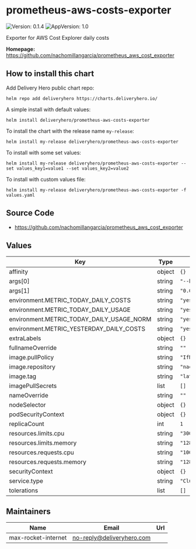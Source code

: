 # prometheus-aws-costs-exporter

![Version: 0.1.4](https://img.shields.io/badge/Version-0.1.4-informational?style=flat-square) ![AppVersion: 1.0](https://img.shields.io/badge/AppVersion-1.0-informational?style=flat-square)

Exporter for AWS Cost Explorer daily costs

**Homepage:** <https://github.com/nachomillangarcia/prometheus_aws_cost_exporter>

## How to install this chart

Add Delivery Hero public chart repo:

```console
helm repo add deliveryhero https://charts.deliveryhero.io/
```

A simple install with default values:

```console
helm install deliveryhero/prometheus-aws-costs-exporter
```

To install the chart with the release name `my-release`:

```console
helm install my-release deliveryhero/prometheus-aws-costs-exporter
```

To install with some set values:

```console
helm install my-release deliveryhero/prometheus-aws-costs-exporter --set values_key1=value1 --set values_key2=value2
```

To install with custom values file:

```console
helm install my-release deliveryhero/prometheus-aws-costs-exporter -f values.yaml
```

## Source Code

* <https://github.com/nachomillangarcia/prometheus_aws_cost_exporter>

## Values

| Key | Type | Default | Description |
|-----|------|---------|-------------|
| affinity | object | `{}` |  |
| args[0] | string | `"--host"` |  |
| args[1] | string | `"0.0.0.0"` |  |
| environment.METRIC_TODAY_DAILY_COSTS | string | `"yes"` |  |
| environment.METRIC_TODAY_DAILY_USAGE | string | `"yes"` |  |
| environment.METRIC_TODAY_DAILY_USAGE_NORM | string | `"yes"` |  |
| environment.METRIC_YESTERDAY_DAILY_COSTS | string | `"yes"` |  |
| extraLabels | object | `{}` |  |
| fullnameOverride | string | `""` |  |
| image.pullPolicy | string | `"IfNotPresent"` |  |
| image.repository | string | `"nachomillangarcia/prometheus_aws_cost_exporter"` |  |
| image.tag | string | `"latest"` |  |
| imagePullSecrets | list | `[]` |  |
| nameOverride | string | `""` |  |
| nodeSelector | object | `{}` |  |
| podSecurityContext | object | `{}` |  |
| replicaCount | int | `1` |  |
| resources.limits.cpu | string | `"300m"` |  |
| resources.limits.memory | string | `"128Mi"` |  |
| resources.requests.cpu | string | `"100m"` |  |
| resources.requests.memory | string | `"128Mi"` |  |
| securityContext | object | `{}` |  |
| service.type | string | `"ClusterIP"` |  |
| tolerations | list | `[]` |  |

## Maintainers

| Name | Email | Url |
| ---- | ------ | --- |
| max-rocket-internet | no-reply@deliveryhero.com |  |
